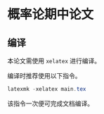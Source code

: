 # 概率论期中论文

## 编译

本论文需使用 `xelatex` 进行编译。

编译时推荐使用以下指令。

```powershell
latexmk -xelatex main.tex
```

该指令一次便可完成文档编译。
